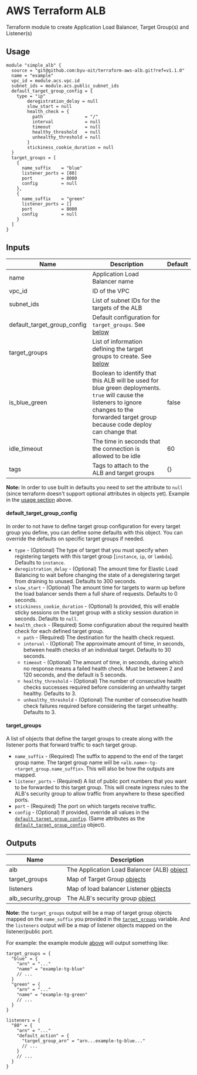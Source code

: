 # AWS Terraform ALB
Terraform module to create Application Load Balancer, Target Group(s) and Listener(s)

## Usage
```hcl
module "simple_alb" {
  source = "git@github.com:byu-oit/terraform-aws-alb.git?ref=v1.1.0"
  name = "example"
  vpc_id = module.acs.vpc.id
  subnet_ids = module.acs.public_subnet_ids
  default_target_group_config = {
    type = "ip"
        deregistration_delay = null
        slow_start = null
        health_check = {
          path                = "/"
          interval            = null
          timeout             = null
          healthy_threshold   = null
          unhealthy_threshold = null
        }
        stickiness_cookie_duration = null
  }
  target_groups = [
    {
      name_suffix    = "blue"
      listener_ports = [80]
      port           = 8000
      config         = null
    },
    {
      name_suffix    = "green"
      listener_ports = []
      port           = 8000
      config         = null
    }
  ]
}
```

## Inputs

| Name | Description | Default |
| --- | --- | --- |
| name | Application Load Balancer name | |
| vpc_id | ID of the VPC | |
| subnet_ids | List of subnet IDs for the targets of the ALB | |
| default_target_group_config | Default configuration for `target_groups`. See [below](#default_target_group_config) | |
| target_groups | List of information defining the target groups to create. See [below](#target_groups) | |
| is_blue_green | Boolean to identify that this ALB will be used for blue green deployments. `true` will cause the listeners to ignore changes to the forwarded target group because code deploy can change that | false | 
| idle_timeout | The time in seconds that the connection is allowed to be idle | 60 |
| tags | Tags to attach to the ALB and target groups | {} |

**Note:** In order to use built in defaults you need to set the attribute to `null` (since terraform doesn't support optional attributes in objects yet). Example in the [usage section](#usage) above.

#### default_target_group_config
In order to not have to define target group configuration for every target group you define, you can define some 
defaults with this object. You can override the defaults on specific target groups if needed.
* `type` - (Optional) The type of target that you must specify when registering targets with this target group [`instance`, `ip`, or `lambda`]. Defaults to `instance`.
* `deregistration_delay` - (Optional) The amount time for Elastic Load Balancing to wait before changing the state of a deregistering target from draining to unused. Defaults to 300 seconds.
* `slow_start` - (Optional) The amount time for targets to warm up before the load balancer sends them a full share of requests. Defaults to 0 seconds.
* `stickiness_cookie_duration` - (Optional) Is provided, this will enable sticky sessions on the target group with a sticky session duration in seconds. Defaults to `null`.
* `health_check` - (Required) Some configuration about the required health check for each defined target group.
    * `path` - (Required) The destination for the health check request.
    * `interval` - (Optional) The approximate amount of time, in seconds, between health checks of an individual target. Defaults to 30 seconds.
    * `timeout` - (Optional) The amount of time, in seconds, during which no response means a failed health check. Must be between 2 and 120 seconds, and the default is 5 seconds.
    * `healthy_threshold` - (Optional) The number of consecutive health checks successes required before considering an unhealthy target healthy. Defaults to 3.
    * `unhealthy_threshold` - (Optional) The number of consecutive health check failures required before considering the target unhealthy. Defaults to 3.

#### target_groups
A list of objects that define the target groups to create along with the listener ports that forward traffic to each target group.
* `name_suffix` - (Required) The suffix to append to the end of the target group name. The target group name will be `<alb.name>-tg-<target_group.name_suffix>`. This will also be how the outputs are mapped.
* `listener_ports` - (Required) A list of public port numbers that you want to be forwarded to this target group. This will create ingress rules to the ALB's security group to allow traffic from anywhere to these specified ports.  
* `port` - (Required) The port on which targets receive traffic.
* `config` - (Optional) If provided, override all values in the [`default_target_group_config`](#default_target_group_config). (Same attributes as the  [`default_target_group_config`](#default_target_group_config) object).

## Outputs
| Name | Description |
| --- | --- |
| alb | The Application Load Balancer (ALB) [object](https://www.terraform.io/docs/providers/aws/r/lb.html#attributes-reference) |
| target_groups | Map of Target Group [objects](https://www.terraform.io/docs/providers/aws/r/lb_target_group.html#attributes-reference) |
| listeners | Map of load balancer Listener [objects](https://www.terraform.io/docs/providers/aws/r/lb_listener.html#attributes-reference) |
| alb_security_group | The ALB's security group [object](https://www.terraform.io/docs/providers/aws/r/security_group.html#attributes-reference) |

**Note:** the `target_groups` output will be a map of target group objects mapped on the `name_suffix` you provided in 
the [`target_groups`](#target_groups) variable. And the `listeners` output will be a map of listener objects mapped on
the listener/public port.

For example: the example module [above](#usage) will output something like:
```hcl
target_groups = {
  "blue" = {
    "arn" = "..."
    "name" = "example-tg-blue"
    // ...
  }
  "green" = {
    "arn" = "..."
    "name" = "example-tg-green"
    // ...
  }
}

listeners = {
  "80" = {
    "arn" = "..."
    "default_action" = {
      "target_group_arn" = "arn...example-tg-blue..."
      // ...
    }
    // ...
  }
}
``` 